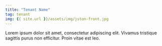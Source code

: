 ```yaml
---
title: "Tenant Name"
tag: tenant
img: {{ site.url }}/assets/img/jston-front.jpg
---
```

Lorem ipsum dolor sit amet, consectetur adipiscing elit. Vivamus tristique sagittis purus non efficitur. Proin vitae est leo.
